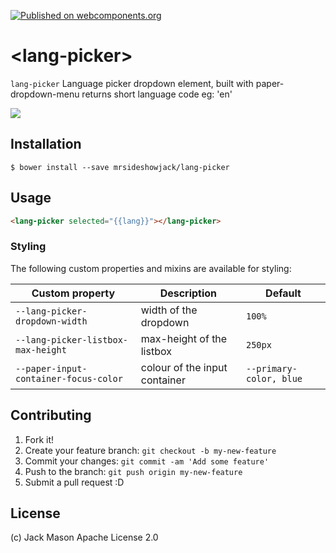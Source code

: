 [![Published on webcomponents.org](https://img.shields.io/badge/webcomponents.org-published-blue.svg)](https://www.webcomponents.org/element/mrsideshowjack/lang-picker)


# \<lang-picker\>

`lang-picker` Language picker dropdown element, built with paper-dropdown-menu returns short language code eg: 'en'

![](https://cl.ly/2W0o2L431z06/Screen%20recording%202017-11-03%20at%2011.45.36%20AM.gif)

## Installation

```
$ bower install --save mrsideshowjack/lang-picker
```

## Usage

<!--
```
<custom-element-demo>
  <template>
    <script src="../webcomponentsjs/webcomponents-lite.js"></script>
    <link rel="import" href="lang-picker.html">
  </template>
</custom-element-demo>
```
-->
```html
<lang-picker selected="{{lang}}"></lang-picker>
```


### Styling

The following custom properties and mixins are available for styling:

Custom property | Description | Default
----------------|-------------|----------
`--lang-picker-dropdown-width` | width of the dropdown | `100%`
`--lang-picker-listbox-max-height` | max-height of the listbox | `250px`
`--paper-input-container-focus-color` | colour of the input container | `--primary-color, blue`

## Contributing

1. Fork it!
2. Create your feature branch: `git checkout -b my-new-feature`
3. Commit your changes: `git commit -am 'Add some feature'`
4. Push to the branch: `git push origin my-new-feature`
5. Submit a pull request :D

## License

(c) Jack Mason Apache License 2.0